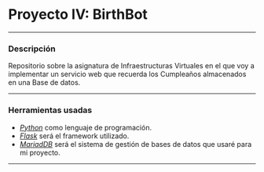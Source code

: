 # Proyecto IV: BirthBot
---
### Descripción
Repositorio sobre la asignatura de Infraestructuras Virtuales en el que voy a implementar un servicio web que recuerda los Cumpleaños almacenados en una Base de datos.

---
### Herramientas usadas
- [*Python*](https://www.python.org/) como lenguaje de programación.
- [*Flask*](http://flask.pocoo.org/) será el framework utilizado.
- [*MariadDB*](https://mariadb.org/) será el sistema de gestión de bases de datos que usaré para mi proyecto.
---

